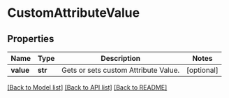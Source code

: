 # CustomAttributeValue

## Properties
Name | Type | Description | Notes
------------ | ------------- | ------------- | -------------
**value** | **str** | Gets or sets custom Attribute Value. | [optional] 

[[Back to Model list]](../README.md#documentation-for-models) [[Back to API list]](../README.md#documentation-for-api-endpoints) [[Back to README]](../README.md)


